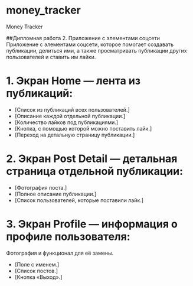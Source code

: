 # money_tracker

Money Tracker

##Дипломная работа 2. Приложение с элементами соцсети
Приложение с элементами соцсети, которое помогает создавать публикации, делиться ими, а также просматривать публикации других пользователей и ставить им лайки.

# 1. Экран Home ― лента из публикаций:

- [Список из публикаций всех пользователей.]
- [Описание каждой отдельной публикации.]
- [Количество лайков под публикациями.]
- [Кнопка, с помощью которой можно поставить лайк.]
- [Переход на детальную страницу публикации.]

# 2. Экран Post Detail ― детальная страница отдельной публикации:

- [Фотография поста.]
- [Полное описание публикации.]
- [Список пользователей, которые поставили лайк.]

# 3. Экран Profile ― информация о профиле пользователя:

Фотография и функционал для её замены.
- [Поле с именем.]
- [Список постов.]
- [Кнопка «Выход».]
